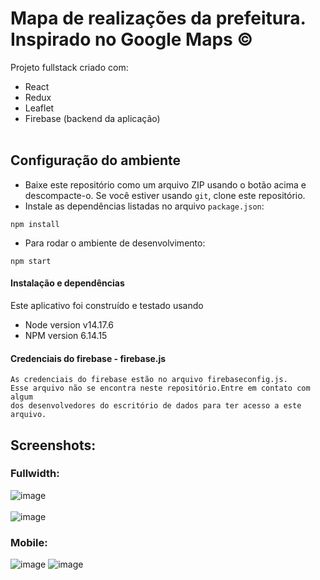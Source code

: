 # Mapa de realizações da prefeitura. <br> Inspirado no Google Maps &copy;
Projeto fullstack criado com:
- React
- Redux
- Leaflet 
- Firebase (backend da aplicação)
<br/><br/>

## Configuração do ambiente

- Baixe este repositório como um arquivo ZIP usando o botão acima e descompacte-o. Se você estiver usando `git`, clone este repositório.
- Instale as dependências listadas no arquivo `package.json`:

```
npm install
```

- Para rodar o ambiente de desenvolvimento:

```
npm start
```


#### Instalação e dependências

Este aplicativo foi construído e testado usando

- Node version v14.17.6
- NPM version 6.14.15

#### Credenciais do firebase - firebase.js
```
As credenciais do firebase estão no arquivo firebaseconfig.js.
Esse arquivo não se encontra neste repositório.Entre em contato com algum
dos desenvolvedores do escritório de dados para ter acesso a este arquivo.
```
  
## Screenshots:
### Fullwidth:
![image](./images/132619257-a49f59b9-b3f8-47f6-8dbe-9764a462bc20%20(1).png)<br/><br/>
![image](./images/132619403-e89792fc-a11e-4123-8101-543404c5de29%20(1).png)
### Mobile:
![image](./images/gmc-screen1.jpg)
![image](./images/gmc-screen2.jpg)
